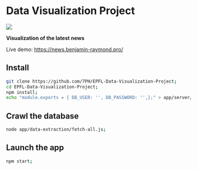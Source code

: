 # Data Visualization Project

<img src="https://travis-ci.com/7PH/EPFL-Data-Visualization-Project.svg?token=Za94vW75EZvYRU3Un778&branch=master">

**Visualization of the latest news**

Live demo: https://news.benjamin-raymond.pro/

## Install

```bash
git clone https://github.com/7PH/EPFL-Data-Visualization-Project;
cd EPFL-Data-Visualization-Project;
npm install;
echo "module.exports = { DB_USER: '', DB_PASSWORD: '',};" > app/server/Credentials.js;
```

## Crawl the database

```bash
node app/data-extraction/fetch-all.js;
```

## Launch the app

```bash
npm start;
```
